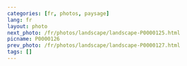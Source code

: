 ```yaml
---
categories: [fr, photos, paysage]
lang: fr
layout: photo
next_photo: /fr/photos/landscape/landscape-P0000125.html
picname: P0000126
prev_photo: /fr/photos/landscape/landscape-P0000127.html
tags: []
---
```

